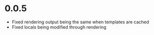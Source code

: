 0.0.5
=====

- Fixed rendering output being the same when templates are cached
- Fixed locals being modified through rendering